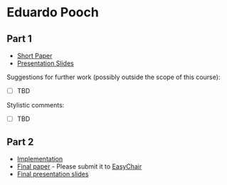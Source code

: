 # Eduardo Pooch

## Part 1

- [Short Paper](pooch-proposal.pdf) <!-- You should rename these files-->
- [Presentation Slides](pooch-presentation.pdf)

Suggestions for further work (possibly outside the scope of this course):

- [ ] TBD

Stylistic comments:

- [ ] TBD

## Part 2

- [Implementation](#TBD)
- [Final paper](pooch-paper.pdf) - Please submit it to [EasyChair](https://easychair.org/conferences/?conf=ap2021)
- [Final presentation slides](pooch-final-presentation-slides.pdf)
